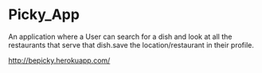 # Picky_App
An application where a User can search for a dish and look at all the restaurants that serve that dish.save the location/restaurant in their profile.

http://bepicky.herokuapp.com/
